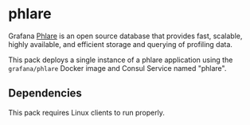 # phlare

Grafana [Phlare](https://grafana.com/oss/phlare/) is an open source database that provides fast, scalable, highly available, and efficient storage and querying of profiling data.

This pack deploys a single instance of a phlare application using the `grafana/phlare` Docker image and Consul Service named "phlare".

## Dependencies

This pack requires Linux clients to run properly.
